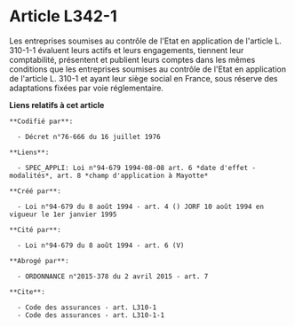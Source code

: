 # Article L342-1

Les entreprises soumises au contrôle de l'Etat en application de l'article L. 310-1-1 évaluent leurs actifs et leurs
engagements, tiennent leur comptabilité, présentent et publient leurs comptes dans les mêmes conditions que les entreprises
soumises au contrôle de l'Etat en application de l'article L. 310-1 et ayant leur siège social en France, sous réserve des
adaptations fixées par voie réglementaire.

**Liens relatifs à cet article**

	**Codifié par**:

	  - Décret n°76-666 du 16 juillet 1976

	**Liens**:

	  - SPEC_APPLI: Loi n°94-679 1994-08-08 art. 6 *date d'effet - modalités*, art. 8 *champ d'application à Mayotte*

	**Créé par**:

	  - Loi n°94-679 du 8 août 1994 - art. 4 () JORF 10 août 1994 en vigueur le 1er janvier 1995

	**Cité par**:

	  - Loi n°94-679 du 8 août 1994 - art. 6 (V)

	**Abrogé par**:

	  - ORDONNANCE n°2015-378 du 2 avril 2015 - art. 7

	**Cite**:

	  - Code des assurances - art. L310-1
	  - Code des assurances - art. L310-1-1
